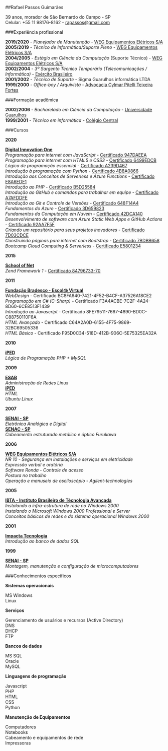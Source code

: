 ##Rafael Passos Guimarães  
>
39 anos, morador de São Bernardo do Campo - SP  
Celular: +55 11 98176-8162 - [rapassos@gmail.com](mailto:rapassos@gmail.com)  

###Experiência profissional  
>
**2019/2020** - *Planejador de Manutenção* - [WEG Equipamentos Elétricos S/A](http://www.weg.net)  
**2005/2019** - *Técnico de Informática/Suporte Pleno* - [WEG Equipamentos Elétricos S/A](http://www.weg.net)  
**2004/2005** - *Estágio em Ciência da Computação* (Suporte Técnico) - [WEG Equipamentos Elétricos S/A](http://www.weg.net)  
**2002/2004** - *3º Sargento Técnico Temporário (Telecomunicações / Informática)* - [Exército Brasileiro](http://www.eb.mil.br/)  
**2001/2002** - *Técnico de Suporte* - Sigma Guarulhos informática LTDA  
**1999/2000** - *Office-boy / Arquivista* - [Advocacia Cylmar Pitelli Teixeira Fortes](https://www.fortes.adv.br/)  

###Formação acadêmica  
>
**2002/2006** - *Bacharelado em Ciência da Computação* - [Universidade Guarulhos](http://www.ung.br/)  
**1999/2001** - *Técnico em informática* - [Colégio Central]()  

###Cursos
>
**2020**
>>
**[ Digital Innovation One](https://digitalinnovation.one/)**  
*Programação para internet com JavaScript* - [Certificado 947DAEEA](https://certificates.digitalinnovation.one/947DAEEA)  
*Programação para internet com HTML5 e CSS3* - [Certificado 6499EDCB](https://certificates.digitalinnovation.one/6499EDCB)  
*Lógica de programação essencial* - [Certificado A239D467](https://certificates.digitalinnovation.one/A239D467)  
*Introdução à programação com Python* -  [Certificado 4B8A0866](4B8A0866)  
*Introdução aos Conceitos de Serverless e Azure Functions* - [Certificado E8A6EDE1](E8A6EDE1)  
*Introdução ao PHP* - [Certificado B5D25584](B5D25584)  
*Introdução ao GitHub e comandos para trabalhar em equipe* - [Certificado A7AFDDFE](A7AFDDFE)  
*Introdução ao Git e Controle de Versões* - [Certificado 648F14A4](648F14A4)  
*Fundamentos do Azure* - [Certificado 3D659823](3D659823)  
*Fundamentos da Computação em Nuvem* - [Certificado 42DCA140](42DCA140)  
*Desenvolvimento de software com Azure Static Web Apps e GitHub Actions* - [Certificado 92AA7F5F](92AA7F5F)  
*Criando um repositório para seus projetos inovadores* - [Certificado 7D03CDCE](7D03CDCE)  
*Construindo páginas para internet com Bootstrap* - [Certificado 7BDBB658](7BDBB658)  
*Bootcamp Cloud Computing & Serverless* - [Certificado E5801234](E5801234)  
>
**2015**
>>
**[School of Net](https://www.schoolofnet.com/)**  
*Zend Framework 1* - [Certificado 84796733-70]()
>
**2011**
>>
**[Fundação Bradesco - Escol@ Virtual](https://www.ev.org.br/)**  
*WebDesign* - Certificado BC8FA640-7421-4F52-B4CF-A37526A18CE2  
*Programação em C# (C-Sharp)* - Certificado F3A4ACBE-7C2F-4A24-8D60-6CE8513F1439  
*Introdução ao Javascript* - Certificado 8FE79511-7667-4890-BD0C-C88750110F6A  
*HTML Avançado* - Certificado C64A2A0D-6155-4F75-9869-32BC69505336  
*HTML Básico* - Certificado F95D0C34-518D-412B-906C-5E75325EA32A  
>
**2010**
>>
**[iPED](https://www.iped.com.br/)**  
*Lógica de Programação*
*PHP + MySQL*
>
**2009**
>>
**[ESAB](https://esab.edu.br/)**  
*Administração de Redes Linux*  
**[iPED](https://www.iped.com.br/)**  
*HTML*  
*Ubuntu Linux*
>
**2007**
>>
**[SENAI - SP](https://www.sp.senai.br/)**  
*Eletrônica Analógica e Digital*  
**[SENAC - SP](https://www.sp.senac.br/)**  
*Cabeamento estruturado metálico e óptico Furukawa*  
>
**2006**
>>
**[WEG Equipamentos Elétricos S/A](http://www.weg.net)**  
*NR 10 - Segurança em instalações e serviços em eletricidade*  
*Expressão verbal e oratória*  
*Software Ronda - Controle de acesso*  
*Postura no trabalho*  
*Operação e manuseio de osciloscópio - Agilent-technologies*
>
**2005**
>>
**[IBTA - Instituto Brasileiro de Técnologia Avançada](https://unibta.edu.br/)**  
*Instalando a infra-estrutura de rede no Windows 2000*  
*Instalando o Microsoft Windows 2000 Professional e Server*  
*Conceitos básicos de redes e do sistema operacional Windows 2000*  
>
**2001**  
>>
**[Impacta Tecnologia](https://www.impacta.com.br/)**  
*Introdução ao banco de dados SQL*
>
**1999**  
>>
**[SENAI - SP](https://www.sp.senai.br/)**  
*Montagem, manutenção e configuração de microcomputadores*

###Conhecimentos específicos
>
**Sistemas operacionais**  
>>
MS Windows  
Linux
>
**Serviços**
>>
Gerenciamento de usuários e recursos (Active Directory)  
DNS  
DHCP  
FTP
>
**Bancos de dados**
>>
MS SQL  
Oracle  
MySQL
>
**Linguagens de programação**
>>
Javascript  
PHP  
HTML  
CSS  
Python  
>
**Manutenção de Equipamentos**
>>
Computadores  
Notebooks  
Cabeamento e equipamentos de rede  
Impressoras
